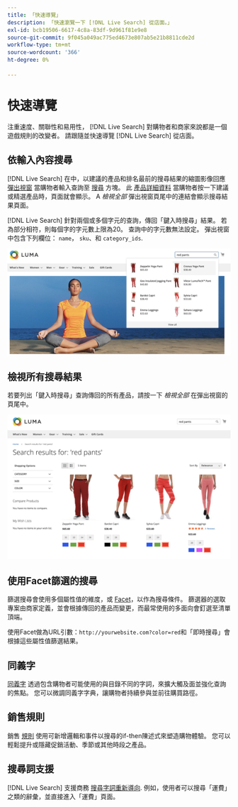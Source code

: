 ```yaml
---
title: 「快速導覽」
description: 「快速瀏覽一下 [!DNL Live Search] 從店面。」
exl-id: bcb19506-6617-4c8a-83df-9d961f81e9e8
source-git-commit: 9f045a049ac775ed4673e807ab5e21b8811cde2d
workflow-type: tm+mt
source-wordcount: '366'
ht-degree: 0%

---
```


# 快速導覽

注重速度、關聯性和易用性， [!DNL Live Search] 對購物者和商家來說都是一個遊戲規則的改變者。 請跟隨並快速導覽 [!DNL Live Search] 從店面。

## 依輸入內容搜尋

[!DNL Live Search] 在中，以建議的產品和排名最前的搜尋結果的縮圖影像回應 [彈出視窗](storefront-popover.md) 當購物者輸入查詢至 [搜尋](https://experienceleague.adobe.com/docs/commerce-admin/catalog/catalog/search/search.html#quick-search) 方塊。 此 [產品詳細資料](https://experienceleague.adobe.com/docs/commerce-admin/start/storefront/storefront.html#product-page) 當購物者按一下建議或精選產品時，頁面就會顯示。 A _檢視全部_ 彈出視窗頁尾中的連結會顯示搜尋結果頁面。

[!DNL Live Search] 針對兩個或多個字元的查詢，傳回「鍵入時搜尋」結果。 若為部分相符，則每個字的字元數上限為20。 查詢中的字元數無法設定。 彈出視窗中包含下列欄位： `name`， `sku`、和 `category_ids`.

![店面範例 — 鍵入時一併搜尋](assets/storefront-search-as-you-type.png)

## 檢視所有搜尋結果

若要列出「鍵入時搜尋」查詢傳回的所有產品，請按一下 _檢視全部_ 在彈出視窗的頁尾中。

![店面範例 — 價格Facet](assets/storefront-view-all-search-results.png)

## 使用Facet篩選的搜尋

篩選搜尋會使用多個屬性值的維度，或 [Facet](facets.md)，以作為搜尋條件。 篩選器的選取專案由商家定義，並會根據傳回的產品而變更，而最常使用的多面向會釘選至清單頂端。

使用Facet做為URL引數：`http://yourwebsite.com?color=red`和「即時搜尋」會根據這些屬性值篩選結果。

## 同義字

[同義字](synonyms.md) 透過包含購物者可能使用的與目錄不同的字詞，來擴大觸及面並強化查詢的焦點。 您可以微調同義字字典，讓購物者持續參與並前往購買路徑。

## 銷售規則

銷售 [規則](rules.md) 使用可新增邏輯和事件以搜尋的if-then陳述式來塑造購物體驗。 您可以輕鬆提升或隱藏促銷活動、季節或其他時段之產品。

## 搜尋詞支援

[!DNL Live Search] 支援商務 [搜尋字詞重新導向](https://experienceleague.adobe.com/docs/commerce-admin/catalog/catalog/search/search-terms.html). 例如，使用者可以搜尋「運費」之類的辭彙，並直接進入「運費」頁面。
